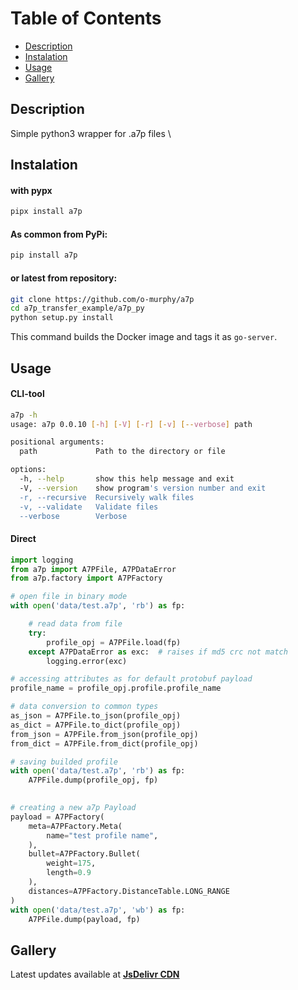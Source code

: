 # Table of Contents

- [Description](#description)
- [Instalation](#instalation)
- [Usage](#usage)
- [Gallery](#gallery)

## Description

Simple python3 wrapper for .a7p files \

## Instalation

#### with pypx
```bash
pipx install a7p
```

#### As common from PyPi:
```bash
pip install a7p
```

#### or latest from repository:
```bash
git clone https://github.com/o-murphy/a7p
cd a7p_transfer_example/a7p_py
python setup.py install
```

This command builds the Docker image and tags it as `go-server`.

## Usage

#### CLI-tool
```bash
a7p -h
usage: a7p 0.0.10 [-h] [-V] [-r] [-v] [--verbose] path

positional arguments:
  path             Path to the directory or file

options:
  -h, --help       show this help message and exit
  -V, --version    show program's version number and exit
  -r, --recursive  Recursively walk files
  -v, --validate   Validate files
  --verbose        Verbose

```

#### Direct

```python
import logging
from a7p import A7PFile, A7PDataError
from a7p.factory import A7PFactory

# open file in binary mode
with open('data/test.a7p', 'rb') as fp:

    # read data from file
    try:
        profile_opj = A7PFile.load(fp)
    except A7PDataError as exc:  # raises if md5 crc not match
        logging.error(exc)

# accessing attributes as for default protobuf payload
profile_name = profile_opj.profile.profile_name    

# data conversion to common types
as_json = A7PFile.to_json(profile_opj)
as_dict = A7PFile.to_dict(profile_opj)
from_json = A7PFile.from_json(profile_opj)
from_dict = A7PFile.from_dict(profile_opj)

# saving builded profile
with open('data/test.a7p', 'rb') as fp:
    A7PFile.dump(profile_opj, fp)

    
# creating a new a7p Payload
payload = A7PFactory(
    meta=A7PFactory.Meta(
        name="test profile name",
    ),
    bullet=A7PFactory.Bullet(
        weight=175,
        length=0.9
    ),
    distances=A7PFactory.DistanceTable.LONG_RANGE
)
with open('data/test.a7p', 'wb') as fp:
    A7PFile.dump(payload, fp)
```

## Gallery
Latest updates available at **[JsDelivr CDN](https://cdn.jsdelivr.net/gh/o-murphy/a7p/gallery/)**